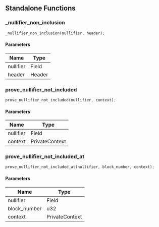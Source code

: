 ## Standalone Functions

### _nullifier_non_inclusion

```rust
_nullifier_non_inclusion(nullifier, header);
```

#### Parameters
| Name | Type |
| --- | --- |
| nullifier | Field |
| header | Header |

### prove_nullifier_not_included

```rust
prove_nullifier_not_included(nullifier, context);
```

#### Parameters
| Name | Type |
| --- | --- |
| nullifier | Field |
| context | PrivateContext |

### prove_nullifier_not_included_at

```rust
prove_nullifier_not_included_at(nullifier, block_number, context);
```

#### Parameters
| Name | Type |
| --- | --- |
| nullifier | Field |
| block_number | u32 |
| context | PrivateContext |

